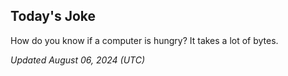 ## Today's Joke
How do you know if a computer is hungry? It takes a lot of bytes.

*Updated August 06, 2024 (UTC)*
